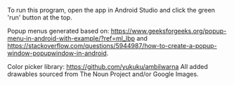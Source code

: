 To run this program, open the app in Android Studio and click the green 'run' button at the top.

Popup menus generated based on: https://www.geeksforgeeks.org/popup-menu-in-android-with-example/?ref=ml_lbp
and https://stackoverflow.com/questions/5944987/how-to-create-a-popup-window-popupwindow-in-android.

Color picker library: https://github.com/yukuku/ambilwarna
All added drawables sourced from The Noun Project and/or Google Images.